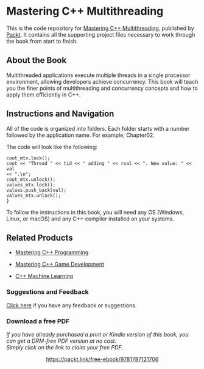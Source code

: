 # Mastering C++ Multithreading
This is the code repository for [Mastering C++ Multithreading](https://www.packtpub.com/application-development/mastering-c-multithreading?utm_source=github&utm_medium=repository&utm_campaign=9781787121706), published by [Packt](https://www.packtpub.com/?utm_source=github). It contains all the supporting project files necessary to work through the book from start to finish.
## About the Book
Multithreaded applications execute multiple threads in a single processor environment, allowing developers achieve concurrency. This book will teach you the finer points of multithreading and concurrency concepts and how to apply them efficiently in C++.
## Instructions and Navigation
All of the code is organized into folders. Each folder starts with a number followed by the application name. For example, Chapter02.



The code will look like the following:
```
cout_mtx.lock();
cout << "Thread " << tid << " adding " << rval << ". New value: " << val
<< ".\n";
cout_mtx.unlock();
values_mtx.lock();
values.push_back(val);
values_mtx.unlock();
}
```

To follow the instructions in this book, you will need any OS (Windows, Linux, or macOS) and any C++ compiler installed on your systems.

## Related Products
* [Mastering C++ Programming](https://www.packtpub.com/application-development/mastering-c-programming?utm_source=github&utm_medium=repository&utm_campaign=9781786461629)

* [Mastering C++ Game Development](https://www.packtpub.com/game-development/mastering-c-game-development?utm_source=github&utm_medium=repository&utm_campaign=9781785885808)

* [C++ Machine Learning](https://www.packtpub.com/big-data-and-business-intelligence/c-machine-learning?utm_source=github&utm_medium=repository&utm_campaign=9781786468406)

### Suggestions and Feedback
[Click here](https://docs.google.com/forms/d/e/1FAIpQLSe5qwunkGf6PUvzPirPDtuy1Du5Rlzew23UBp2S-P3wB-GcwQ/viewform) if you have any feedback or suggestions.
### Download a free PDF

 <i>If you have already purchased a print or Kindle version of this book, you can get a DRM-free PDF version at no cost.<br>Simply click on the link to claim your free PDF.</i>
<p align="center"> <a href="https://packt.link/free-ebook/9781787121706">https://packt.link/free-ebook/9781787121706 </a> </p>